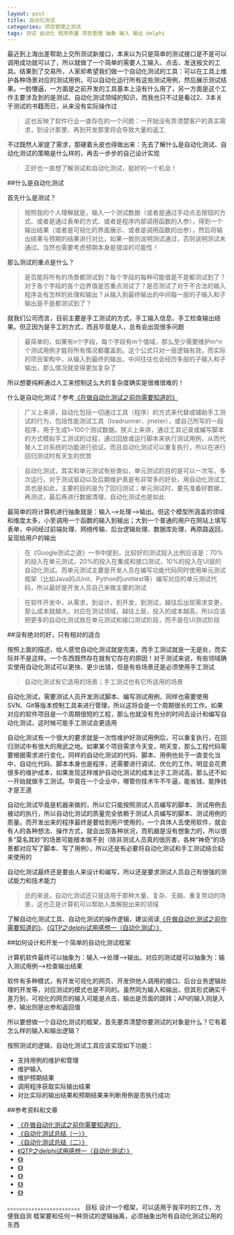 ```yaml
---
layout: post
title: 自动化测试
categories: 项目管理之测试
tags: 测试 自动化 程序质量 项目管理 抽象 输入 输出 delphi
---
```


最近到上海出差帮助上交所测试新接口，本来以为只是简单的测试接口是不是可以调用成功就可以了，所以就做了一个简单的需要人工输入、点击、发送报文的工具。结果到了交易所，人家却希望我们做一个自动化测试的工具：可以在工具上维护各种场景对应的测试用例，可以自动化运行所有这些测试用例，然后展示测试结果。一脸懵逼，一方面是之前开发的工具基本上没有什么用了，另一方面是这个工作主要涉及到的是测试、自动化测试领域的知识，而我也只不过是看过2、3本关于测试的书籍而已，从来没有实际操作过

>这也反映了软件行业一直存在的一个问题：一开始没有弄清楚客户的真实需求，到设计那里、再到开发那里将会导致大量的返工

不过既然人家提了需求，那硬着头皮也得做出来：先去了解什么是自动化测试、自动化测试的策略是什么样的，再去一步步的自己设计实现

>正好也一直想了解测试和自动化测试，挺好的一个机会！

##什么是自动化测试

首先什么是测试？

>按照我的个人理解就是，输入一个测试数据（或者是通过手动点击按钮的方式、或者是通过表单的方式、或者是程序内部调用函数的入参），得到一个输出结果（或者是可视化的界面展示、或者是调用函数的出参），然后将输出结果与预期的结果进行对比，如果一致则说明测试通过，否则说明测试未通过。当然也需要考虑预期本身是错误的可能性！

那么测试的重点是什么？

>是否能将所有的场景都测试到？每个字段的每种可能值是不是都测试到了？对于各个字段的各个边界值是否重点测试了？是否测试了对于不合法的输入程序会有怎样的处理和输出？从输入到最终输出的中间每一层的子输入和子输出是不是都测试到了？

就我们公司而言，目前主要是手工测试的方式，手工输入信息、手工检查输出结果。但正因为是手工的方式，而且毕竟是人，总有会出现很多问题

>最简单的，如果有n个字段，每个字段有m个值域，那么至少需要维护m^n个测试用例才能将所有情况都覆盖到。这个公式只对一层逻辑有效，而实际的项目架构中，从输入到最终的输出，中间往往也会经历多层的子输入和子输出，那么情况就变得更加复杂了

所以想要纯粹通过人工来控制这么大的复杂度确实是很难很难的！

什么是自动化测试？参考[《在做自动化测试之前你需要知道的》](http://www.cnblogs.com/fnng/p/3653793.html)

>广义上来讲，自动化包括一切通过工具（程序）的方式来代替或辅助手工测试的行为，包括性能测试工具（loadrunner、jmeter），或自己所写的一段程序，用于生成1~100个测试数据。狭义上来讲，通过工具记录或编写脚本的方式模拟手工测试的过程，通过回放或运行脚本来执行测试用例，从而代替人工对系统的功能进行验证。而且自动化测试可以重复执行，所以在进行回归测试时有天生的优势

>自动化测试，其实和单元测试有些类似，单元测试的目的是可以一次写，多次运行，对于测试驱动以及后期维护真是有非常多的好处，用自动化测试工具也是如此，主要的目的是为了回归测试；单元测试时，要先准备好数据，再测试，最后再进行数据清理，自动化测试也是如此

最简单的将计算机进行抽象就是：输入-->处理-->输出。但这个模型所涵盖的领域和维度太多，小至调用一个函数的输入到输出；大到一个普通的用户在网站上填写表单，中间经过前端处理、网络传输、后台逻辑处理、数据库处理，再原路返回，呈现给用户的输出

>在《Google测试之道》一书中提到，比较好的测试投入比例应该是：70%的投入在单元测试，20%的投入在集成和接口测试，10%的投入在UI层的自动化测试。而单元测试主要是开发人员在编写功能代码同时使用单元测试框架（比如Java的JUnit、Python的unittest等）编写对应的单元测试代码，所以最好是开发人员自己来做主要的测试

>在软件开发中，从需求，到设计，到开发，到测试，越往后出现需求变更，那么成本就越大。对应在测试领域，越往上层，投入的成本越高，所以应该把更多的自动化测试放在单元测试和接口测试阶段，而不是在UI测试阶段

##没有绝对的好，只有相对的适合

按照上面的描述，给人感觉自动化测试就是完美，而手工测试就是一无是处，而实际并不是这样。一个东西既然存在就有它存在的原因！对于测试来说，有些领域确实使用自动化测试可以更快、更少出错，但是有些场景还是必须使用手工测试

>自动化测试有它适用的场景；手工测试也有它所适用的场景

自动化测试，需要测试人员开发测试脚本、编写测试用例，同样也需要使用SVN、Git等版本控制工具来进行管理，所以这将会是一个周期很长的工作。如果对应的软件项目是一个周期很短的工程，那么也就没有充分的时间去设计和编写自动化测试，这时候可能手工测试会更适用

自动化测试有一个很大的要求就是一次性维护好测试用例后，可以重复执行，在回归测试中有很大的用武之地。如果某个项目需求今天变，明天变，那么工程代码需要根据需求进行变化，同样的自动化测试的代码、脚本、用例也处于一直变化当中，自动化代码、脚本本身也是程序，还需要进行调试、优化的工作。明显会花费很多的维护成本，如果发现这样维护自动化测试的成本比手工测试高，那么还不如一开始就做手工测试。毕竟在一个企业中，哪管你技术牛不牛逼，能省钱、能挣钱才是王道

自动化测试毕竟是机器来做的，所以它只能按照测试人员编写的脚本、测试用例去被动的执行，所以自动化测试的质量完全依赖于测试人员编写的脚本、测试用例的质量。而开发出来的程序最终是要给到用户使用的，一个具体人去使用软件，就会有人的各种想法、操作方式，就会出现各种状况，而机器是没有想象力的，所以很多“莫名其妙”的场景可能根本做不到（除非测试人员真的很厉害，各种“神奇”的场景都对应写了脚本、写了用例），所以还是有必要将自动化测试和手工测试结合起来使用的

自动化测试最终还是要由人来设计和编写，所以还是要求测试人员自己有很强的测试能力和技术能力

>总的来说，自动化测试还只是适用于那种大量、复杂、无脑、重复劳动的场景，这也正是计算机可以帮助人类解脱出来的领域

了解自动化测试工具、自动化测试的操作逻辑，建议阅读[《在做自动化测试之前你需要知道的》](http://www.cnblogs.com/fnng/p/3653793.html)、[《QTP之delphi试用感想一（自动化测试）》](http://www.cnblogs.com/findumars/p/5995196.html)

##如何设计和开发一个简单的自动化测试框架

计算机软件最终可以抽象为：输入-->处理-->输出。对应的测试就可以抽象为：输入测试用例-->检查输出结果

软件有多种模式，有开发可视化的网页、开发供他人调用的接口、后台业务逻辑处理的开发等，对应测试的模式也是不同的。虽然同为输入和输出，但其形式确实千差万别，可视化的网页的输入可能是点击，输出是页面的跳转；API的输入则是入参，输出则是出参和返回值

所以要想做一个自动化测试的框架，首先要弄清楚你要测试的对象是什么？它有着怎么样的输入和输出逻辑？

按照测试的逻辑，自动化测试工具应该实现如下功能：

* 支持用例的维护和管理
* 维护输入
* 维护预期结果
* 调用程序获取实际输出结果
* 对比实际的输出结果和预期结果来判断用例是否执行成功

##参考资料和文章

* [《在做自动化测试之前你需要知道的》](http://www.cnblogs.com/fnng/p/3653793.html)
* [《自动化测试总结（一）》](http://blog.csdn.net/star890124/article/details/48311347)
* [《自动化测试总结（二）》](http://blog.csdn.net/star890124/article/details/48311361)
* [《QTP之delphi试用感想一（自动化测试）》](http://www.cnblogs.com/findumars/p/5995196.html)
* [《》]()
* [《》]()
* [《》]()
* [《》]()
* [《》]()



。。。。。。。。。。。。。。。。。。。。。。。。
目标
设计一个框架，可以适用于我平时的工作，方便我自测
框架要和任何一种测试的逻辑抽离，必须抽象出所有自动化测试公用的东西
